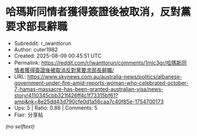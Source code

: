 # 哈瑪斯同情者獲得簽證後被取消，反對黨要求部長辭職

- Subreddit: r_iwanttorun
- Author: cuter1982
- Created: 2025-08-09 00:45:51 UTC
- Permalink: https://reddit.com/r/iwanttorun/comments/1mlc3gr/哈瑪斯同情者獲得簽證後被取消反對黨要求部長辭職/
- URL: https://www.skynews.com.au/australia-news/politics/albanese-government-under-fire-amid-reports-woman-who-celebrated-october-7-hamas-massacre-has-been-granted-australian-visa/news-story/4110345cbb321f426ff4c1f73315bf61?amp&nk=8e25dd43d790cfe0d1a56caa7c40f85e-1754700173
- Ups: 5 | Ratio: 0.86 | Comments: 5
- Flair: 分享帖

_(no selftext)_
